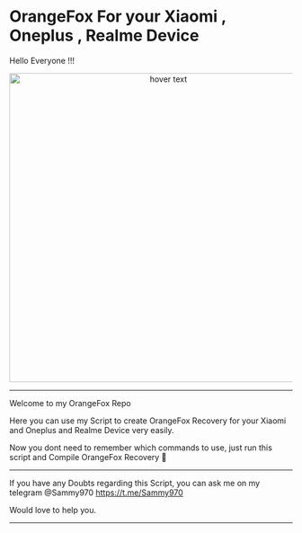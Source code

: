 # OrangeFox For your Xiaomi , Oneplus , Realme Device

Hello Everyone !!!

<p align="center">
  <img src="https://carbon.now.sh/?bg=rgba%28248%2C231%2C28%2C1%29&t=blackboard&wt=none&l=auto&ds=false&dsyoff=9px&dsblur=41px&wc=true&wa=false&pv=75px&ph=21px&ln=false&fl=1&fm=Space+Mono&fs=17.5px&lh=198%25&si=false&es=2x&wm=false&code=Lets%2520Build%2520OrangeFox%2520Togehter" width="550" title="hover text">

_______________________________________
Welcome to my OrangeFox Repo 

Here you can use my Script to create OrangeFox Recovery for your Xiaomi and Oneplus and Realme Device very easily.

Now you dont need to remember which commands to use, just run this script and Compile OrangeFox Recovery 🦊
_______________________________________

If you have any Doubts regarding this Script, you can ask me on my telegram @Sammy970 https://t.me/Sammy970

Would love to help you.

_______________________________________
